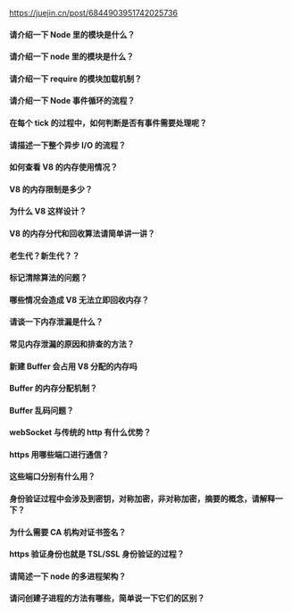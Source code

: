 <!--
 * @Author: Shu Binqi
 * @Date: 2023-02-28 19:06:05
 * @LastEditors: Shu Binqi
 * @LastEditTime: 2023-03-03 01:36:21
 * @Description: NodeJS 面试题（27题）
 * @Version: 1.0.0
 * @FilePath: \interviewQuestions\NodeJS\NodeJS.md
-->

https://juejin.cn/post/6844903951742025736

#### 请介绍一下 Node 里的模块是什么？

#### 请介绍一下 node 里的模块是什么？

#### 请介绍一下 require 的模块加载机制？

#### 请介绍一下 Node 事件循环的流程？

#### 在每个 tick 的过程中，如何判断是否有事件需要处理呢？

#### 请描述一下整个异步 I/O 的流程？

#### 如何查看 V8 的内存使用情况？

#### V8 的内存限制是多少？

#### 为什么 V8 这样设计？

#### V8 的内存分代和回收算法请简单讲一讲？

#### 老生代？新生代？？

#### 标记清除算法的问题？

#### 哪些情况会造成 V8 无法立即回收内存？

#### 请谈一下内存泄漏是什么？

#### 常见内存泄漏的原因和排查的方法？

#### 新建 Buffer 会占用 V8 分配的内存吗

#### Buffer 的内存分配机制？

#### Buffer 乱码问题？

#### webSocket 与传统的 http 有什么优势？

#### https 用哪些端口进行通信？

#### 这些端口分别有什么用？

#### 身份验证过程中会涉及到密钥，对称加密，非对称加密，摘要的概念，请解释一下？

#### 为什么需要 CA 机构对证书签名？

#### https 验证身份也就是 TSL/SSL 身份验证的过程？

#### 请简述一下 node 的多进程架构？

#### 请问创建子进程的方法有哪些，简单说一下它们的区别？
